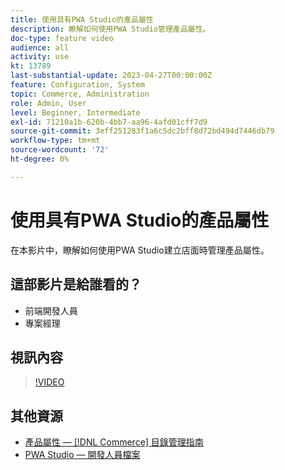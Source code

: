 ```yaml
---
title: 使用具有PWA Studio的產品屬性
description: 瞭解如何使用PWA Studio管理產品屬性。
doc-type: feature video
audience: all
activity: use
kt: 13789
last-substantial-update: 2023-04-27T00:00:00Z
feature: Configuration, System
topic: Commerce, Administration
role: Admin, User
level: Beginner, Intermediate
exl-id: 71210a1b-620b-4bb7-aa96-4afd01cff7d9
source-git-commit: 3eff251283f1a6c5dc2bff8d72bd494d7446db79
workflow-type: tm+mt
source-wordcount: '72'
ht-degree: 0%

---
```


# 使用具有PWA Studio的產品屬性

在本影片中，瞭解如何使用PWA Studio建立店面時管理產品屬性。

## 這部影片是給誰看的？

- 前端開發人員
- 專案經理

## 視訊內容

>[!VIDEO](https://video.tv.adobe.com/v/343788?quality=12&learn=on)

## 其他資源

- [產品屬性 —  [!DNL Commerce] 目錄管理指南](https://experienceleague.adobe.com/docs/commerce-admin/catalog/product-attributes/product-attributes.html)
- [PWA Studio — 開發人員檔案](https://developer.adobe.com/commerce/pwa-studio/)
